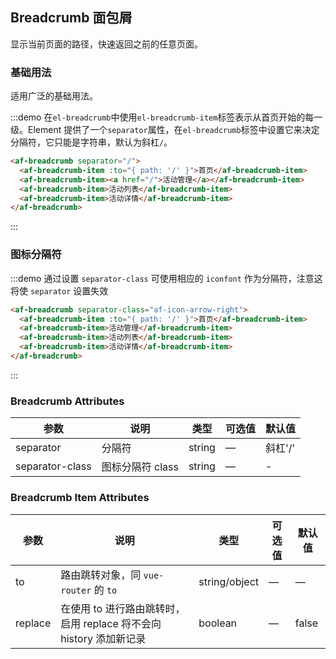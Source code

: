 ## Breadcrumb 面包屑
显示当前页面的路径，快速返回之前的任意页面。

### 基础用法

适用广泛的基础用法。

:::demo 在`el-breadcrumb`中使用`el-breadcrumb-item`标签表示从首页开始的每一级。Element 提供了一个`separator`属性，在`el-breadcrumb`标签中设置它来决定分隔符，它只能是字符串，默认为斜杠`/`。

```html
<af-breadcrumb separator="/">
  <af-breadcrumb-item :to="{ path: '/' }">首页</af-breadcrumb-item>
  <af-breadcrumb-item><a href="/">活动管理</a></af-breadcrumb-item>
  <af-breadcrumb-item>活动列表</af-breadcrumb-item>
  <af-breadcrumb-item>活动详情</af-breadcrumb-item>
</af-breadcrumb>
```
:::

### 图标分隔符

:::demo 通过设置 `separator-class` 可使用相应的 `iconfont` 作为分隔符，注意这将使 `separator` 设置失效

```html
<af-breadcrumb separator-class="af-icon-arrow-right">
  <af-breadcrumb-item :to="{ path: '/' }">首页</af-breadcrumb-item>
  <af-breadcrumb-item>活动管理</af-breadcrumb-item>
  <af-breadcrumb-item>活动列表</af-breadcrumb-item>
  <af-breadcrumb-item>活动详情</af-breadcrumb-item>
</af-breadcrumb>
```
:::

### Breadcrumb Attributes
| 参数      | 说明          | 类型      | 可选值                           | 默认值  |
|---------- |-------------- |---------- |--------------------------------  |-------- |
| separator | 分隔符 | string | — | 斜杠'/' |
| separator-class | 图标分隔符 class | string | — | - |

### Breadcrumb Item Attributes
| 参数      | 说明          | 类型      | 可选值                           | 默认值  |
|---------- |-------------- |---------- |--------------------------------  |-------- |
| to        | 路由跳转对象，同 `vue-router` 的 `to` | string/object | — | — |
| replace   | 在使用 to 进行路由跳转时，启用 replace 将不会向 history 添加新记录 | boolean | — | false |
